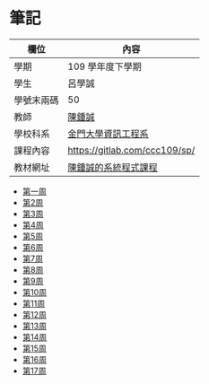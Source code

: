 # 筆記
欄位 | 內容
-----|--------
學期 | 109 學年度下學期
學生 |  呂學誠
學號末兩碼 | 50
教師 | [陳鍾誠](https://www.nqu.edu.tw/educsie/index.php?act=blog&code=list&ids=4)
學校科系 | [金門大學資訊工程系](https://www.nqu.edu.tw/educsie/index.php)
課程內容 | https://gitlab.com/ccc109/sp/
教材網址 | [陳鍾誠的系統程式課程](http://programmermedia.org/root/%E9%99%B3%E9%8D%BE%E8%AA%A0/%E8%AA%B2%E7%A8%8B/%E7%B3%BB%E7%B5%B1%E7%A8%8B%E5%BC%8F/README.md)




* [第一周 ](https://github.com/110810550/HH/blob/main/w1.md)
* [第2周 ](https://github.com/110810550/HH/blob/main/w2.md)
* [第3周 ](https://github.com/110810550/HH/blob/main/w3.md)
* [第4周 ](https://github.com/110810550/HH/blob/main/w4.md)
* [第5周 ](https://github.com/110810550/HH/blob/main/w5.md)
* [第6周 ](https://github.com/110810550/HH/blob/main/w6.md)
* [第7周 ]()
* [第8周 ]()
* [第9周 ]()
* [第10周 ]()
* [第11周 ]()
* [第12周 ]()
* [第13周 ]()
* [第14周 ]()
* [第15周 ]()
* [第16周 ]()
* [第17周 ]()
